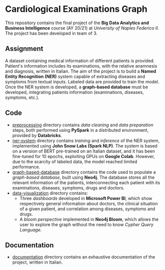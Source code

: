 # Cardiological Examinations Graph
This repository contains the final project of the **Big Data Analytics and Business Intelligence** course (AY 20/21) at *University of Naples Federico II*. The project has been developed in team of 3.

## Assignment
A dataset containing medical information of different patients is provided. Patient's information includes its examinations, with the relative anamnesis and diagnosis, written in Italian.
The aim of the project is to build a **Named Entity Recognition (NER)** system capable of extracting diseases and symptoms from textual inputs. Labeled data are provided to train the model.
Once the NER system is developed, a **graph-based database** must be developed, integrating patients information (examinations, diseases, symptoms, etc.).

## Code
- [preprocessing](https://github.com/fabiod20/big-data-analytics-and-business-intelligence/tree/main/preprocessing) directory contains *data cleaning* and *data preparation* steps, both performed using **PySpark** in a distributed environment, provided by **Databricks**.
- [ner-system](https://github.com/fabiod20/big-data-analytics-and-business-intelligence/tree/main/ner-system) directory contains *training* and *inference* of the NER system, implemented using **John Snow Labs (Spark NLP)**. The system is based on a version of BERT pre-trained on an Italian dataset, and it has been fine-tuned for 10 epochs, exploiting GPUs on **Google Colab**. However, due to the scarcity of labeled data, the model reached limited performance.
- [graph-based-database](https://github.com/fabiod20/big-data-analytics-and-business-intelligence/tree/main/graph-based-database) directory contains the code used to populate a *graph-based database*, built using **Neo4j**. The database stores all the relevant information of the patients, interconnecting each patient with its examinations, diseases, symptoms, drugs and doctors.
- [data-visualization](https://github.com/fabiod20/big-data-analytics-and-business-intelligence/tree/main/data-visualization) directory contains:
  - Three *dashboards* developed in **Microsoft Power BI**, which show respectively general information about doctors, the clinical situation of a given patient, and correlation among diseases, symptoms and drugs.
  - A *bloom perspective* implemented in **Neo4j Bloom**, which allows the user to explore the graph without the need to know *Cypher Query Language.*

## Documentation
- [documentation](https://github.com/fabiod20/big-data-analytics-and-business-intelligence/tree/main/documentation) directory contains an exhaustive documentation of the project, written in Italian.
